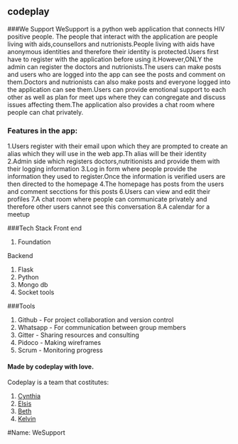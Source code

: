 ## codeplay

###We Support
WeSupport is a python web application that connects HIV positive people. The people that interact with the application are people living with aids,counsellors and nutrionists.People living with aids have anonymous identities and therefore their identity is protected.Users first have to register with the application before using it.However,ONLY the admin can register the doctors and nutrionists.The users can make posts and users who are logged into the app can see the posts and comment on them.Doctors and nutrionists can also make posts and everyone logged into the application can see them.Users can provide emotional support to each other as well as plan for meet ups where they can congregate and discuss issues affecting them.The application also provides a chat room where people can chat privately.


### Features in the app:
1.Users register with their email upon which they are prompted to create an alias which they will use in the web app.Th alias will 
be their identity
2.Admin side which registers doctors,nutritionists and provide them with their logging information
3.Log in form where people provide the information they used to register.Once the information is verified users are then directed to the homepage
4.The homepage has posts from the users and comment secctions for this posts
6.Users can view and edit their profiles
7.A chat room where people can communicate privately and therefore other users cannot see this conversation
8.A calendar for a meetup

 
###Tech Stack
Front end  
1. Foundation

Backend  
1. Flask  
2. Python  
3. Mongo db  
4. Socket tools

###Tools
1. Github - For project collaboration and version control
2. Whatsapp - For communication between group members
3. Gitter - Sharing resources and consulting
4. Pidoco - Making wireframes
5. Scrum - Monitoring progress

#### Made by codeplay with love.
   Codeplay is a team that costitutes:

1. [Cynthia](https://github.com/misoi)
2. [Elsis](https://github.com/Elsis-Sitati)
3. [Beth](https://github.com/BethMwangi)
4. [Kelvin](https://github.com/kelvinmuchui)



#Name: WeSupport


